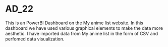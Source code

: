 # AD_22
This is an PowerBI Dashboard on the My anime list website.
In this dashboard we have used various graphical elements to make the data more aesthetic.
I have imported data from My anime list in the form of CSV and perfomed data visualization.
